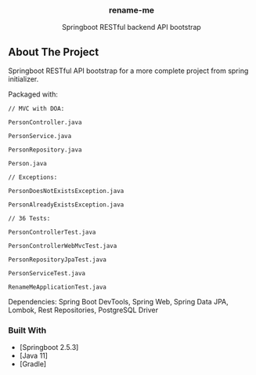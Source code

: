 <p align="center">
  <h3 align="center">rename-me</h3>
  <p align="center">
    Springboot RESTful backend API bootstrap
  </p>
</p>

<!-- ABOUT THE PROJECT -->
## About The Project
Springboot RESTful API bootstrap for a more complete project from spring initializer.

Packaged with:

    // MVC with DOA:    
    
    PersonController.java
    
    PersonService.java
    
    PersonRepository.java
    
    Person.java
    
    // Exceptions:

    PersonDoesNotExistsException.java
    
    PersonAlreadyExistsException.java
    
    // 36 Tests:

    PersonControllerTest.java
    
    PersonControllerWebMvcTest.java
    
    PersonRepositoryJpaTest.java
    
    PersonServiceTest.java
    
    RenameMeApplicationTest.java
    
Dependencies:
    Spring Boot DevTools,
    Spring Web,
    Spring Data JPA,
    Lombok,
    Rest Repositories,
    PostgreSQL Driver

### Built With

* [Springboot 2.5.3]
* [Java 11]
* [Gradle]
